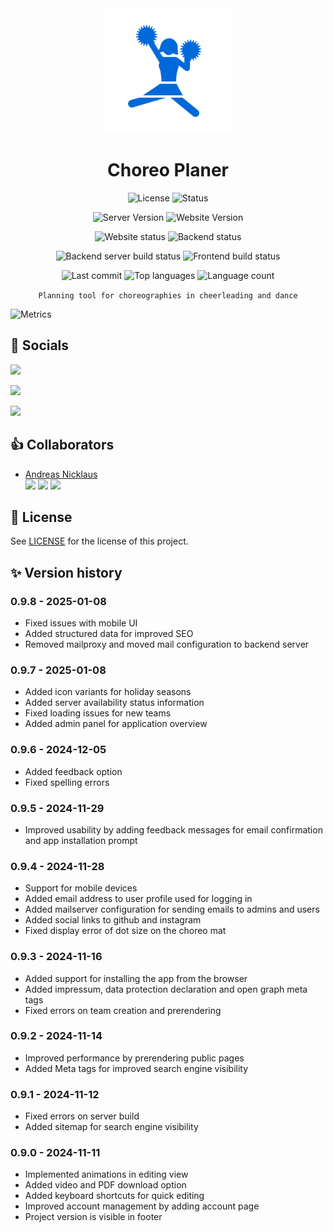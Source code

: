 <div align="center">
<img src="app/public/Icon.png/" width="200" alt="Cheerleaderin-Icon">

# Choreo Planer

![License](https://img.shields.io/github/license/andreasnicklaus/cheer-choreo-tool?style=for-the-badge)
![Status](https://img.shields.io/badge/In_Development-ffb02e?style=for-the-badge&logo=checkmarx&logoColor=white&label=status)

![Server Version](https://img.shields.io/github/package-json/v/andreasnicklaus/cheer-choreo-tool?filename=server%2Fpackage.json&style=for-the-badge&label=Server%20Version)
![Website Version](https://img.shields.io/github/package-json/v/andreasnicklaus/cheer-choreo-tool?filename=app%2Fpackage.json&style=for-the-badge&label=Website%20Version)

![Website status](https://img.shields.io/website?url=https%3A%2F%2Fwww.choreo-planer.de&style=for-the-badge)
![Backend status](https://img.shields.io/website?url=https%3A%2F%2Fapi.choreo-planer.de&style=for-the-badge&label=Backend)

![Backend server build status](https://img.shields.io/github/actions/workflow/status/andreasnicklaus/cheer-choreo-tool/docker-server-image.yml?style=for-the-badge&logo=docker&logoColor=white&label=Backend%20Build%20(Server))
![Frontend build status](https://img.shields.io/github/actions/workflow/status/andreasnicklaus/cheer-choreo-tool/pages.yml?style=for-the-badge&logo=githubactions&logoColor=white&label=Frontend%20Build)

![Last commit](https://img.shields.io/github/last-commit/andreasnicklaus/cheer-choreo-tool?style=for-the-badge)
![Top languages](https://img.shields.io/github/languages/top/andreasnicklaus/cheer-choreo-tool?style=for-the-badge)
![Language count](https://img.shields.io/github/languages/count/andreasnicklaus/cheer-choreo-tool?style=for-the-badge)


`Planning tool for choreographies in cheerleading and dance`

</div>

![Metrics](https://metrics.lecoq.io/?template=classic&base.header=0&base.activity=0&base.community=0&base.repositories=0&base.metadata=0&pagespeed=1&base=header%2C%20activity%2C%20community%2C%20repositories%2C%20metadata&base.indepth=false&base.hireable=false&base.skip=false&pagespeed=false&pagespeed.url=https%3A%2F%2Fwww.choreo-planer.de&pagespeed.detailed=true&pagespeed.screenshot=false&pagespeed.pwa=false&config.timezone=Europe%2FBerlin)

## :iphone: Socials

[![](https://img.shields.io/badge/Follow%20on%20Instagram-E4405F?style=for-the-badge&logo=instagram&logoColor=white)](https://www.instagram.com/choreoplaner)

[![](https://img.shields.io/badge/Follow%20on%20Facebook-1877F2?style=for-the-badge&logo=facebook&logoColor=white)](https://www.facebook.com/choreoplaner/)

[![](https://img.shields.io/badge/Visit%20www.choreo--planer.de-orange?style=for-the-badge&logo=googlechrome&logoColor=white)](https://www.choreo-planer.de)

## :+1: Collaborators

- [Andreas Nicklaus](https://github.com/andreasnicklaus) <br/> [![](https://img.shields.io/badge/LinkedIn-0077B5?style=for-the-badge&logo=linkedin&logoColor=white)](https://www.linkedin.com/in/andreasnicklaus/) [![](https://img.shields.io/badge/GitHub-100000?style=for-the-badge&logo=github&logoColor=white)](https://github.com/andreasnicklaus) [![](https://img.shields.io/badge/Instagram-E4405F?style=for-the-badge&logo=instagram&logoColor=white)](https://www.instagram.com/andreasnicklaus)

## :scroll: License

See [LICENSE](LICENSE) for the license of this project.

## :sparkles: Version history

### 0.9.8 - 2025-01-08

- Fixed issues with mobile UI
- Added structured data for improved SEO
- Removed mailproxy and moved mail configuration to backend server

### 0.9.7 - 2025-01-08

- Added icon variants for holiday seasons
- Added server availability status information
- Fixed loading issues for new teams
- Added admin panel for application overview

### 0.9.6 - 2024-12-05

- Added feedback option
- Fixed spelling errors 

### 0.9.5 - 2024-11-29

- Improved usability by adding feedback messages for email confirmation and app installation prompt

### 0.9.4 - 2024-11-28

- Support for mobile devices
- Added email address to user profile used for logging in
- Added mailserver configuration for sending emails to admins and users
- Added social links to github and instagram
- Fixed display error of dot size on the choreo mat

### 0.9.3 - 2024-11-16

- Added support for installing the app from the browser
- Added impressum, data protection declaration and open graph meta tags
- Fixed errors on team creation and prerendering

### 0.9.2 - 2024-11-14

- Improved performance by prerendering public pages
- Added Meta tags for improved search engine visibility

### 0.9.1 - 2024-11-12

- Fixed errors on server build
- Added sitemap for search engine visibility

### 0.9.0 - 2024-11-11

- Implemented animations in editing view
- Added video and PDF download option
- Added keyboard shortcuts for quick editing
- Improved account management by adding account page
- Project version is visible in footer
